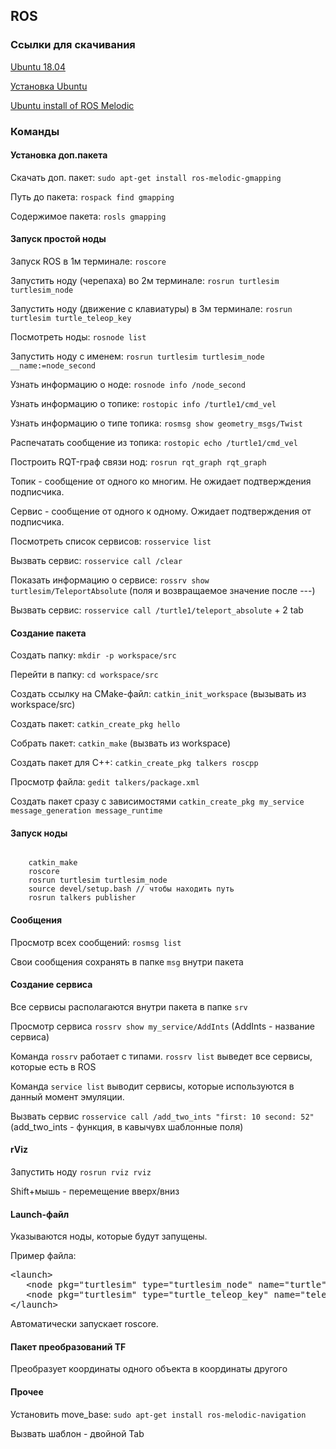<h2>ROS</h2>
<h3>Ссылки для скачивания</h3>
<p><a href="http://releases.ubuntu.com/18.04/">Ubuntu 18.04</a></p>
<p><a href="https://losst.ru/ustanovka-ubuntu-18-04">Установка Ubuntu</a></p>
<p><a href="http://wiki.ros.org/melodic/Installation/Ubuntu">Ubuntu install of ROS Melodic</a></p>
<h3>Команды</h3>

<h4>Установка доп.пакета</h4>
<p>Скачать доп. пакет: <code>sudo apt-get install ros-melodic-gmapping</code></p>
<p>Путь до пакета: <code>rospack find gmapping</code></p>
<p>Содержимое пакета: <code>rosls gmapping</code></p>

<h4>Запуск простой ноды</h4>
<p>Запуск ROS в 1м терминале: <code>roscore</code></p>
<p>Запустить ноду (черепаха) во 2м терминале: <code>rosrun turtlesim turtlesim_node</code></p>
<p>Запустить ноду (движение с клавиатуры) в 3м терминале: <code>rosrun turtlesim turtle_teleop_key</code></p>
<p>Посмотреть ноды: <code>rosnode list</code></p>
<p>Запустить ноду с именем: <code>rosrun turtlesim turtlesim_node __name:=node_second</code></p>
<p>Узнать информацию о ноде: <code>rosnode info /node_second</code></p>
<p>Узнать информацию о топике: <code>rostopic info /turtle1/cmd_vel</code></p>
<p>Узнать информацию о типе топика: <code>rosmsg show geometry_msgs/Twist</code></p>
<p>Распечатать сообщение из топика: <code>rostopic echo /turtle1/cmd_vel</code></p>
<p>Построить RQT-граф связи нод: <code>rosrun rqt_graph rqt_graph</code></p>
<p>Топик - сообщение от одного ко многим. Не ожидает подтверждения подписчика.</p>
<p>Сервис - сообщение от одного к одному. Ожидает подтверждения от подписчика.</p>
<p>Посмотреть список сервисов: <code>rosservice list</code></p>
<p>Вызвать сервис: <code>rosservice call /clear</code></p>
<p>Показать информацию о сервисе: <code>rossrv show turtlesim/TeleportAbsolute</code> (поля и возвращаемое значение после ---)</p>
<p>Вызвать сервис: <code>rosservice call /turtle1/teleport_absolute</code> + 2 tab</p>

<h4>Создание пакета</h4>
<p>Создать папку: <code>mkdir -p workspace/src</code></p>
<p>Перейти в папку: <code>cd workspace/src</code></p>
<p>Создать ссылку на CMake-файл: <code>catkin_init_workspace</code> (вызывать из workspace/src)</p>
<p>Создать пакет: <code>catkin_create_pkg hello</code></p>
<p>Собрать пакет: <code>catkin_make</code> (вызвать из workspace)</p>
<p>Создать пакет для С++: <code>catkin_create_pkg talkers roscpp</code></p>
<p>Просмотр файла: <code>gedit talkers/package.xml</code></p>
<p>Создать пакет сразу с зависимостями <code>catkin_create_pkg my_service message_generation message_runtime</code></p>

<h4>Запуск ноды</h4>
<code>
	catkin_make
	roscore
	rosrun turtlesim turtlesim_node
	source devel/setup.bash // чтобы находить путь
	rosrun talkers publisher
</code>

<h4>Сообщения</h4>
<p>Просмотр всех сообщений: <code>rosmsg list</code></p>
<p>Свои сообщения сохранять в папке <code>msg</code> внутри пакета</p>

<h4>Создание сервиса</h4>
<p>Все сервисы располагаются внутри пакета в папке <code>srv</code></p>
<p>Просмотр сервиса <code>rossrv show my_service/AddInts</code> (AddInts - название сервиса)</p>
<p>Команда <code>rossrv</code> работает с типами. <code>rossrv list</code> выведет все сервисы, которые есть в ROS</p>
<p>Команда <code>service list</code> выводит сервисы, которые используются в данный момент эмуляции.</p>
<p>Вызвать сервис <code>rosservice call /add_two_ints "first: 10 second: 52"</code> (add_two_ints - функция, в кавычувх шаблонные поля)</p>

<h4>rViz</h4>
<p>Запустить ноду <code>rosrun rviz rviz</code></p>
<p>Shift+мышь - перемещение вверх/вниз</p>

<h4>Launch-файл</h4>
<p>Указываются ноды, которые будут запущены.</p>
<p>Пример файла:</p>
<pre>
&lt;launch&gt;
   &lt;node pkg="turtlesim" type="turtlesim_node" name="turtle" /&gt;
   &lt;node pkg="turtlesim" type="turtle_teleop_key" name="teleop" /&gt;
&lt;/launch&gt;
</pre>
<p>Автоматически запускает roscore.</p>

<h4>Пакет преобразований TF</h4>
<p>Преобразует координаты одного объекта в координаты другого</p>

<h4>Прочее</h4>
<p>Установить move_base: <code>sudo apt-get install ros-melodic-navigation</code></p>
<p>Вызвать шаблон - двойной Tab</p>